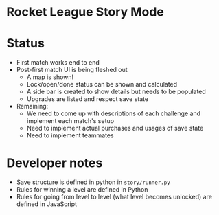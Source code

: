 Rocket League Story Mode
=========================

# Status

- First match works end to end
- Post-first match UI is being fleshed out
    - A map is shown! 
    - Lock/open/done status can be shown and calculated
    - A side bar is created to show details but needs to be populated
    - Upgrades are listed and respect save state
- Remaining:
    - We need to come up with descriptions of each challenge and implement each match's setup
    - Need to implement actual purchases and usages of save state
    - Need to implement teammates


# Developer notes

- Save structure is defined in python in `story/runner.py`
- Rules for winning a level are defined in Python
- Rules for going from level to level (what level becomes unlocked) are defined in JavaScript